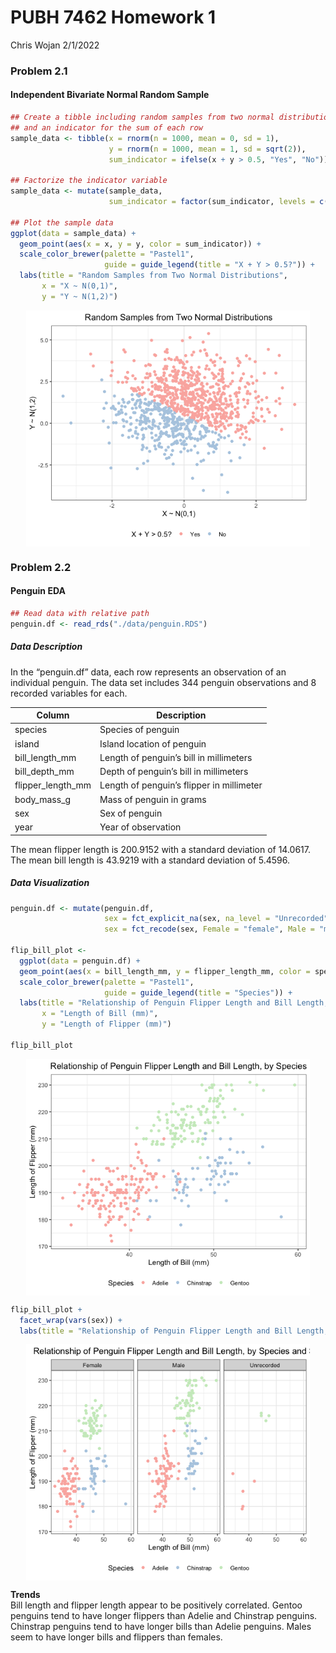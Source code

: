 PUBH 7462 Homework 1
================
Chris Wojan
2/1/2022

### Problem 2.1

#### Independent Bivariate Normal Random Sample

``` r
## Create a tibble including random samples from two normal distributions
## and an indicator for the sum of each row
sample_data <- tibble(x = rnorm(n = 1000, mean = 0, sd = 1),
                      y = rnorm(n = 1000, mean = 1, sd = sqrt(2)),
                      sum_indicator = ifelse(x + y > 0.5, "Yes", "No"))

## Factorize the indicator variable
sample_data <- mutate(sample_data, 
                      sum_indicator = factor(sum_indicator, levels = c("Yes","No")))

## Plot the sample data
ggplot(data = sample_data) + 
  geom_point(aes(x = x, y = y, color = sum_indicator)) +
  scale_color_brewer(palette = "Pastel1",
                     guide = guide_legend(title = "X + Y > 0.5?")) + 
  labs(title = "Random Samples from Two Normal Distributions",
       x = "X ~ N(0,1)",
       y = "Y ~ N(1,2)")
```

<img src="pubh7462_hw1_wojan_files/figure-gfm/prob_2.1-1.png" width="90%" style="display: block; margin: auto;" />

### Problem 2.2

#### Penguin EDA

``` r
## Read data with relative path
penguin.df <- read_rds("./data/penguin.RDS")
```

##### Data Description

In the “penguin.df” data, each row represents an observation of an
individual penguin. The data set includes 344 penguin observations and 8
recorded variables for each.

| Column            | Description                               |
|-------------------|-------------------------------------------|
| species           | Species of penguin                        |
| island            | Island location of penguin                |
| bill_length_mm    | Length of penguin’s bill in millimeters   |
| bill_depth_mm     | Depth of penguin’s bill in millimeters    |
| flipper_length_mm | Length of penguin’s flipper in millimeter |
| body_mass_g       | Mass of penguin in grams                  |
| sex               | Sex of penguin                            |
| year              | Year of observation                       |

The mean flipper length is 200.9152 with a standard deviation of
14.0617.  
The mean bill length is 43.9219 with a standard deviation of 5.4596.

##### Data Visualization

``` r
penguin.df <- mutate(penguin.df,
                     sex = fct_explicit_na(sex, na_level = "Unrecorded"),
                     sex = fct_recode(sex, Female = "female", Male = "male"))

flip_bill_plot <-
  ggplot(data = penguin.df) + 
  geom_point(aes(x = bill_length_mm, y = flipper_length_mm, color = species)) + 
  scale_color_brewer(palette = "Pastel1",
                     guide = guide_legend(title = "Species")) + 
  labs(title = "Relationship of Penguin Flipper Length and Bill Length, by Species",
       x = "Length of Bill (mm)",
       y = "Length of Flipper (mm)")

flip_bill_plot
```

<img src="pubh7462_hw1_wojan_files/figure-gfm/prob_2_vis-1.png" width="90%" style="display: block; margin: auto;" />

``` r
flip_bill_plot +
  facet_wrap(vars(sex)) +
  labs(title = "Relationship of Penguin Flipper Length and Bill Length, by Species and Sex")
```

<img src="pubh7462_hw1_wojan_files/figure-gfm/prob_2_vis-2.png" width="90%" style="display: block; margin: auto;" />

**Trends**  
Bill length and flipper length appear to be positively correlated.
Gentoo penguins tend to have longer flippers than Adelie and Chinstrap
penguins. Chinstrap penguins tend to have longer bills than Adelie
penguins. Males seem to have longer bills and flippers than females.
